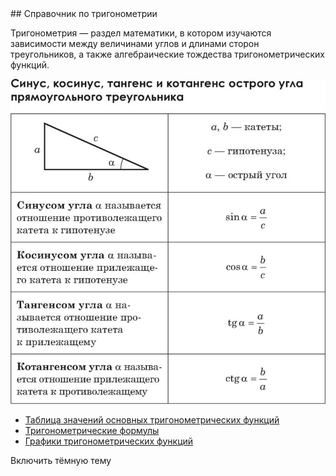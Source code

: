 
<body id="main">
## Справочник по тригонометрии
<p>Тригонометрия — раздел математики, в котором изучаются зависимости между величинами углов и длинами сторон треугольников, а также алгебраические тождества тригонометрических функций.</p>

 <p><img src="img/111.jpg"></p>
<ul>
<li class="masthead__menu-item"> <a href="https://cvtqwert.github.io/TrigoChit/page1.html">Таблица значений основных тригонометрических функций</a> </li>
<li class="masthead__menu-item">          <a href="https://cvtqwert.github.io/TrigoChit/page2.html">Тригонометрические формулы</a> </li>
 <li class="masthead__menu-item">         <a href="https://cvtqwert.github.io/TrigoChit/page3.html">Графики тригонометрических функций</a> </li>
        
</ul>
<p id="select" onclick="darkLight()" style="cursor: help;">Включить тёмную тему</p>
</body>
<script type="text/javascript" src="dark.js"></script>
